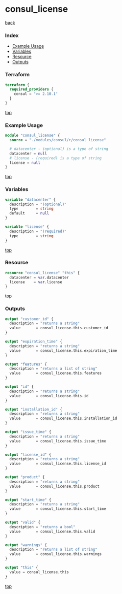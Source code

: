 # consul_license

[back](../consul.md)

### Index

- [Example Usage](#example-usage)
- [Variables](#variables)
- [Resource](#resource)
- [Outputs](#outputs)

### Terraform

```terraform
terraform {
  required_providers {
    consul = ">= 2.10.1"
  }
}
```

[top](#index)

### Example Usage

```terraform
module "consul_license" {
  source = "./modules/consul/r/consul_license"

  # datacenter - (optional) is a type of string
  datacenter = null
  # license - (required) is a type of string
  license = null
}
```

[top](#index)

### Variables

```terraform
variable "datacenter" {
  description = "(optional)"
  type        = string
  default     = null
}

variable "license" {
  description = "(required)"
  type        = string
}
```

[top](#index)

### Resource

```terraform
resource "consul_license" "this" {
  datacenter = var.datacenter
  license    = var.license
}
```

[top](#index)

### Outputs

```terraform
output "customer_id" {
  description = "returns a string"
  value       = consul_license.this.customer_id
}

output "expiration_time" {
  description = "returns a string"
  value       = consul_license.this.expiration_time
}

output "features" {
  description = "returns a list of string"
  value       = consul_license.this.features
}

output "id" {
  description = "returns a string"
  value       = consul_license.this.id
}

output "installation_id" {
  description = "returns a string"
  value       = consul_license.this.installation_id
}

output "issue_time" {
  description = "returns a string"
  value       = consul_license.this.issue_time
}

output "license_id" {
  description = "returns a string"
  value       = consul_license.this.license_id
}

output "product" {
  description = "returns a string"
  value       = consul_license.this.product
}

output "start_time" {
  description = "returns a string"
  value       = consul_license.this.start_time
}

output "valid" {
  description = "returns a bool"
  value       = consul_license.this.valid
}

output "warnings" {
  description = "returns a list of string"
  value       = consul_license.this.warnings
}

output "this" {
  value = consul_license.this
}
```

[top](#index)